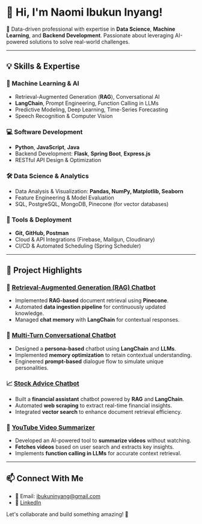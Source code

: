 # 👋 Hi, I'm Naomi Ibukun Inyang!

🚀 Data-driven professional with expertise in **Data Science**, **Machine Learning**, and **Backend Development**. Passionate about leveraging AI-powered solutions to solve real-world challenges.

---

## 💡 Skills & Expertise

### 🧠 Machine Learning & AI
- Retrieval-Augmented Generation (**RAG**), Conversational AI
- **LangChain**, Prompt Engineering, Function Calling in LLMs
- Predictive Modeling, Deep Learning, Time-Series Forecasting
- Speech Recognition & Computer Vision

### 💻 Software Development
- **Python**, **JavaScript**, **Java**
- Backend Development: **Flask**, **Spring Boot**, **Express.js**
- RESTful API Design & Optimization

### 🛠️ Data Science & Analytics
- Data Analysis & Visualization: **Pandas, NumPy, Matplotlib, Seaborn**
- Feature Engineering & Model Evaluation
- SQL, PostgreSQL, MongoDB, Pinecone (for vector databases)

### 🔧 Tools & Deployment
- **Git, GitHub, Postman**
- Cloud & API Integrations (Firebase, Mailgun, Cloudinary)
- CI/CD & Automated Scheduling (Spring Scheduler)

---

## 📌 Project Highlights

### 📜 [Retrieval-Augmented Generation (RAG) Chatbot](https://github.com/C-Spydo/icebreaker)  
- Implemented **RAG-based** document retrieval using **Pinecone**.  
- Automated **data ingestion pipeline** for continuously updated knowledge.  
- Managed **chat memory** with **LangChain** for contextual responses.  

### 💬 [Multi-Turn Conversational Chatbot](https://github.com/Naomi-Inyang/zetaAI-api.git)  
- Designed a **persona-based** chatbot using **LangChain** and **LLMs**.  
- Implemented **memory optimization** to retain contextual understanding.  
- Engineered **prompt-based** dialogue flow to simulate unique personalities.  

### 📈 [Stock Advice Chatbot](https://github.com/C-Spydo/stockyai.git)  
- Built a **financial assistant** chatbot powered by **RAG** and **LangChain**.  
- Automated **web scraping** to extract real-time financial insights.  
- Integrated **vector search** to enhance document retrieval efficiency.  

### 🎥 [YouTube Video Summarizer](https://github.com/C-Spydo/tubenotes.git)  
- Developed an AI-powered tool to **summarize videos** without watching.  
- **Fetches videos** based on user search and extracts key insights.  
- Implements **function calling in LLMs** for accurate context retrieval.  

---

## 📫 Connect With Me
- 📧 Email: ibukuninyang@gmail.com  
- 🔗 [LinkedIn](http://www.linkedin.com/in/naomi-ibukun-inyang) 

Let's collaborate and build something amazing! 🚀
